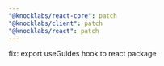 ```yaml
---
"@knocklabs/react-core": patch
"@knocklabs/client": patch
"@knocklabs/react": patch
---
```


fix: export useGuides hook to react package
